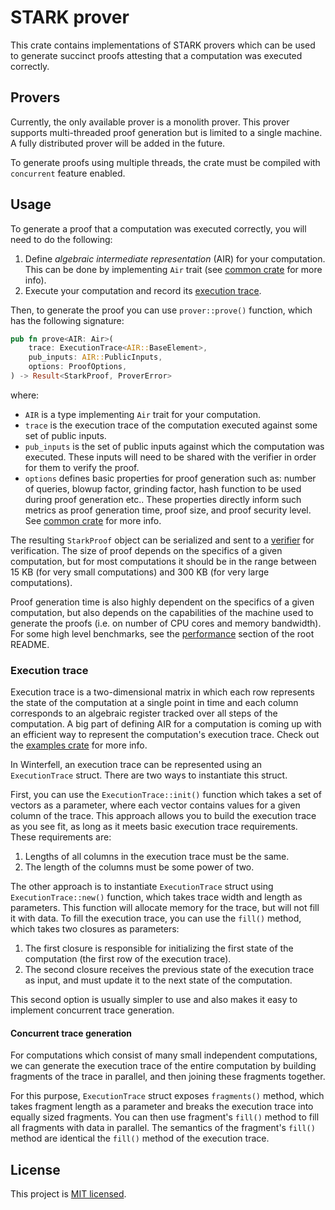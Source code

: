 # STARK prover
This crate contains implementations of STARK provers which can be used to generate succinct proofs attesting that a computation was executed correctly.

## Provers
Currently, the only available prover is a monolith prover. This prover supports multi-threaded proof generation but is limited to a single machine. A fully distributed prover will be added in the future.

To generate proofs using multiple threads, the crate must be compiled with `concurrent` feature enabled.

## Usage
To generate a proof that a computation was executed correctly, you will need to do the following:

1. Define *algebraic intermediate representation* (AIR) for your computation. This can be done by implementing `Air` trait (see [common crate](../common) for more info).
2. Execute your computation and record its [execution trace](#Execution-trace).

Then, to generate the proof you can use `prover::prove()` function, which has the following signature:
```Rust
pub fn prove<AIR: Air>(
    trace: ExecutionTrace<AIR::BaseElement>,
    pub_inputs: AIR::PublicInputs,
    options: ProofOptions,
) -> Result<StarkProof, ProverError>
```
where:

* `AIR` is a type implementing `Air` trait for your computation.
* `trace` is the execution trace of the computation executed against some set of public inputs.
* `pub_inputs` is the set of public inputs against which the computation was executed. These inputs will need to be shared with the verifier in order for them to verify the proof.
* `options` defines basic properties for proof generation such as: number of queries, blowup factor, grinding factor, hash function to be used during proof generation etc.. These properties directly inform such metrics as proof generation time, proof size, and proof security level. See [common crate](../common) for more info.

The resulting `StarkProof` object can be serialized and sent to a [verifier](../verifier) for verification. The size of proof depends on the specifics of a given computation, but for most computations it should be in the range between 15 KB (for very small computations) and 300 KB (for very large computations).

Proof generation time is also highly dependent on the specifics of a given computation, but also depends on the capabilities of the machine used to generate the proofs (i.e. on number of CPU cores and memory bandwidth). For some high level benchmarks, see the [performance](..#Performance) section of the root README.

### Execution trace
Execution trace is a two-dimensional matrix in which each row represents the state of the computation at a single point in time and each column corresponds to an algebraic register tracked over all steps of the computation. A big part of defining AIR for a computation is coming up with an efficient way to represent the computation's execution trace. Check out the [examples crate](../examples) for more info.

In Winterfell, an execution trace can be represented using an `ExecutionTrace` struct. There are two ways to instantiate this struct.

First, you can use the `ExecutionTrace::init()` function which takes a set of vectors as a parameter, where each vector contains values for a given column of the trace. This approach allows you to build the execution trace as you see fit, as long as it meets basic execution trace requirements. These requirements are:

1. Lengths of all columns in the execution trace must be the same.
2. The length of the columns must be some power of two.

The other approach is to instantiate `ExecutionTrace` struct using `ExecutionTrace::new()` function, which takes trace width and length as parameters. This function will allocate memory for the trace, but will not fill it with data. To fill the execution trace, you can use the `fill()` method, which takes two closures as parameters:

1. The first closure is responsible for initializing the first state of the computation (the first row of the execution trace).
2. The second closure receives the previous state of the execution trace as input, and must update it to the next state of the computation.

This second option is usually simpler to use and also makes it easy to implement concurrent trace generation.

#### Concurrent trace generation
For computations which consist of many small independent computations, we can generate the execution trace of the entire computation by building fragments of the trace in parallel, and then joining these fragments together.

For this purpose, `ExecutionTrace` struct exposes `fragments()` method, which takes fragment length as a parameter and breaks the execution trace into equally sized fragments. You can then use fragment's `fill()` method to fill all fragments with data in parallel. The semantics of the fragment's `fill()` method are identical the `fill()` method of the execution trace.

License
-------

This project is [MIT licensed](../LICENSE).